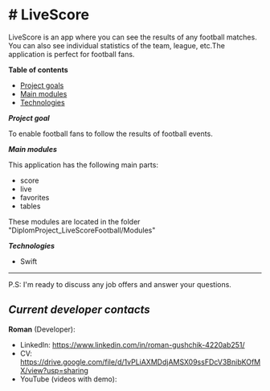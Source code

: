 # # **LiveScore**

LiveScore is an app where you can see the results of any football matches. You can also see individual statistics of the team, league, etc.The application is perfect for football fans.

**Table of contents**

- [Project goals](#project-goals)
- [Main modules](#main-modules)
- [Technologies](#technologies)

**_Project goal_** <a name="project-goals"></a>  

To enable football fans to follow the results of football events.

**_Main modules_** <a name="main-modules"></a>  

This application has the following main parts:

- score
- live
- favorites
- tables

These modules are located in the folder "DiplomProject_LiveScoreFootball/Modules" 

**_Technologies_** <a name="technologies"></a>  

- Swift

---

P.S:
I'm ready to discuss any job offers and answer your questions. 

## **_Current developer contacts_**

**Roman** (Developer):

- LinkedIn: https://www.linkedin.com/in/roman-gushchik-4220ab251/
- CV: https://drive.google.com/file/d/1vPLiAXMDdjAMSX09ssFDcV3BnibKOfMX/view?usp=sharing
- YouTube (videos with demo):
